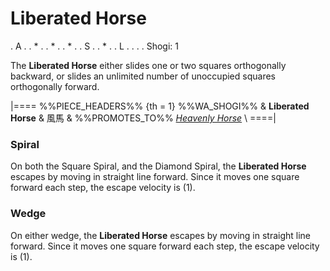 # Liberated Horse

<div class = "movement">
. A .
. * .
. * .
. * .
. S .
. * .
. L .
. . .
Shogi: 1
</div>

The **Liberated Horse** either slides one or two squares orthogonally backward,
or slides an unlimited number of unoccupied squares orthogonally forward.

|====
%%PIECE_HEADERS%%
  {th = 1}  %%WA_SHOGI%%
&           **Liberated Horse** & &#x98A8;&#x99AC;
&           %%PROMOTES_TO%% [*Heavenly Horse*](heavenly_horse.html) \\
====|

### Spiral

On both the Square Spiral, and the Diamond Spiral,
the **Liberated Horse** escapes by moving in straight line forward.
Since it moves one square forward each step, the escape velocity is \(1\).

### Wedge

On either wedge, the **Liberated Horse** escapes by moving in straight line
forward.  Since it moves one square forward each step, the escape velocity
is \(1\).

